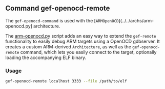 ## Command gef-openocd-remote

The `gef-openocd-command` is used with the [`ARMOpenOCD`](../../archs/arm-openocd.py] architecture.

The [arm-openocd.py](../../archs/arm-openocd.py) script adds an easy way to extend the `gef-remote`
functionality to easily debug ARM targets using a OpenOCD gdbserver. It creates a custom ARM-derived
`Architecture`, as well as the `gef-openocd-remote` command, which lets you easily connect to the
target, optionally loading the accompanying ELF binary.

### Usage

```bash
gef-openocd-remote localhost 3333 --file /path/to/elf
```
